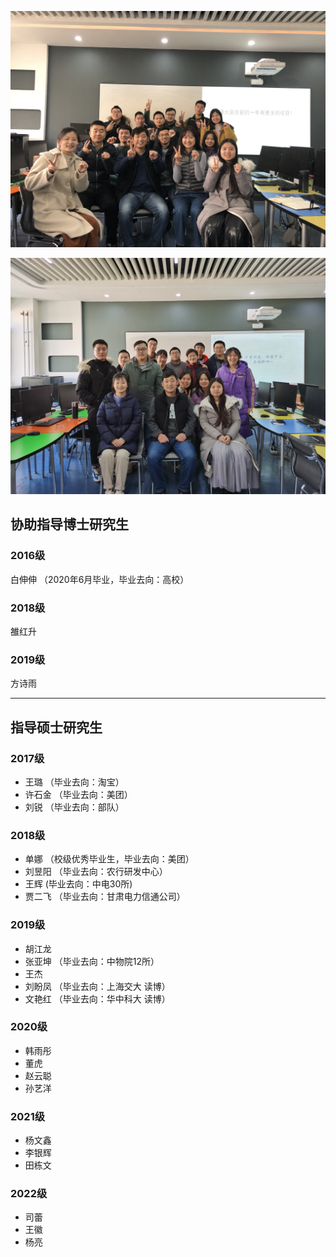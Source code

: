 
![Team](img/201912.jpg)

![Team](img/202102.jpg)
## 协助指导博士研究生

### 2016级

白伸伸 （2020年6月毕业，毕业去向：高校）

### 2018级

雒红升

### 2019级

方诗雨

***

## 指导硕士研究生

### 2017级

- 王璐 （毕业去向：淘宝）
- 许石金 （毕业去向：美团）
- 刘锐 （毕业去向：部队）

### 2018级

- 单娜 （校级优秀毕业生，毕业去向：美团）
- 刘昱阳 （毕业去向：农行研发中心）
- 王辉 (毕业去向：中电30所)
- 贾二飞 （毕业去向：甘肃电力信通公司）

### 2019级

- 胡江龙
- 张亚坤 （毕业去向：中物院12所）
- 王杰
- 刘盼凤 （毕业去向：上海交大 读博）
- 文艳红 （毕业去向：华中科大 读博）

### 2020级

- 韩雨彤
- 董虎
- 赵云聪
- 孙艺洋

### 2021级

- 杨文鑫
- 李银辉
- 田栋文

### 2022级
- 司蕾
- 王徽
- 杨亮
